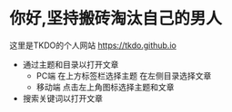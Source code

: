 # 你好,坚持搬砖淘汰自己的男人
这里是TKDO的个人网站 <https://tkdo.github.io>

- 通过主题和目录以打开文章
    - PC端 在上方标签栏选择主题 在左侧目录选择文章
    - 移动端 点击左上角图标选择主题和文章
- 搜索关键词以打开文章

